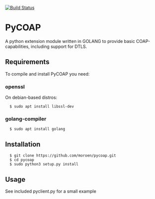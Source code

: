 [![Build Status](https://dev.azure.com/moroen/PyCOAP/_apis/build/status/pycoap?branchName=master)](https://dev.azure.com/moroen/PyCOAP/_build/latest?definitionId=1&branchName=master)

# PyCOAP

A python extension module written in GOLANG to provide basic COAP-capabilities, including support for DTLS.


## Requirements
To  compile and install PyCOAP you need:

### openssl
On debian-based distros:


```shell
  $ sudo apt install libssl-dev
```

### golang-compiler

```shell
  $ sudo apt install golang
```

## Installation

```shell
  $ git clone https://github.com/moroen/pycoap.git
  $ cd pycoap
  $ sudo python3 setup.py install
```

## Usage
See included pyclient.py for a small example
